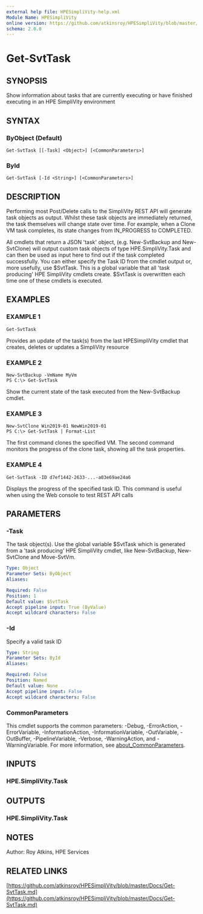 ```yaml
---
external help file: HPESimpliVity-help.xml
Module Name: HPESimpliVity
online version: https://github.com/atkinsroy/HPESimpliVity/blob/master/Docs/Get-SvtTask.md
schema: 2.0.0
---
```


# Get-SvtTask

## SYNOPSIS
Show information about tasks that are currently executing or have finished executing in an HPE SimpliVity environment

## SYNTAX

### ByObject (Default)
```
Get-SvtTask [[-Task] <Object>] [<CommonParameters>]
```

### ById
```
Get-SvtTask [-Id <String>] [<CommonParameters>]
```

## DESCRIPTION
Performing most Post/Delete calls to the SimpliVity REST API will generate task objects as output.
Whilst these task objects are immediately returned, the task themselves will change state over time.
For example, when a Clone VM task completes, its state changes from IN_PROGRESS to COMPLETED.

All cmdlets that return a JSON 'task' object, (e.g.
New-SvtBackup and New-SvtClone) will output custom task
objects of type HPE.SimpliVity.Task and can then be used as input here to find out if the task completed
successfully.
You can either specify the Task ID from the cmdlet output or, more usefully, use $SvtTask.
This is a global variable that all 'task producing' HPE SimpliVity cmdlets create.
$SvtTask is
overwritten each time one of these cmdlets is executed.

## EXAMPLES

### EXAMPLE 1
```
Get-SvtTask
```

Provides an update of the task(s) from the last HPESimpliVity cmdlet that creates, deletes or updates
a SimpliVity resource

### EXAMPLE 2
```
New-SvtBackup -VmName MyVm
PS C:\> Get-SvtTask
```

Show the current state of the task executed from the New-SvtBackup cmdlet.

### EXAMPLE 3
```
New-SvtClone Win2019-01 NewWin2019-01
PS C:\> Get-SvtTask | Format-List
```

The first command clones the specified VM.
The second command monitors the progress of the clone task, showing all the task properties.

### EXAMPLE 4
```
Get-SvtTask -ID d7ef1442-2633-...-a03e69ae24a6
```

Displays the progress of the specified task ID.
This command is useful when using the Web console to
test REST API calls

## PARAMETERS

### -Task
The task object(s).
Use the global variable $SvtTask which is generated from a 'task producing'
HPE SimpliVity cmdlet, like New-SvtBackup, New-SvtClone and Move-SvtVm.

```yaml
Type: Object
Parameter Sets: ByObject
Aliases:

Required: False
Position: 1
Default value: $SvtTask
Accept pipeline input: True (ByValue)
Accept wildcard characters: False
```

### -Id
Specify a valid task ID

```yaml
Type: String
Parameter Sets: ById
Aliases:

Required: False
Position: Named
Default value: None
Accept pipeline input: False
Accept wildcard characters: False
```

### CommonParameters
This cmdlet supports the common parameters: -Debug, -ErrorAction, -ErrorVariable, -InformationAction, -InformationVariable, -OutVariable, -OutBuffer, -PipelineVariable, -Verbose, -WarningAction, and -WarningVariable. For more information, see [about_CommonParameters](http://go.microsoft.com/fwlink/?LinkID=113216).

## INPUTS

### HPE.SimpliVity.Task
## OUTPUTS

### HPE.SimpliVity.Task
## NOTES
Author: Roy Atkins, HPE Services

## RELATED LINKS

[https://github.com/atkinsroy/HPESimpliVity/blob/master/Docs/Get-SvtTask.md](https://github.com/atkinsroy/HPESimpliVity/blob/master/Docs/Get-SvtTask.md)

